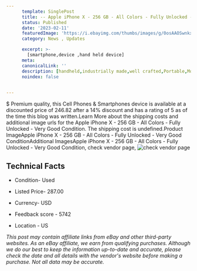 ```yaml
---
      template: SinglePost
      title: -- Apple iPhone X - 256 GB - All Colors - Fully Unlocked - Very Good Condition
      status: Published
      date: '2023-02-11'
      featuredImage: 'https://i.ebayimg.com/thumbs/images/g/0osAAOSwnkxhNls4/s-l225.jpg'
      category: News , Updates

      excerpt: >-
        [smartphone,device ,hand held device]
      meta:
      canonicalLink: ''
      description: [handheld,industrially made,well crafted,Portable,Mobile,Compact,Convenient,Lightweight,Maneuverable,Man-portable,Miniature,Carriable,Hand-held,Light,Holdable,Transportable,Mobile device,Pocket-sized,On-the-go,Wireless,Cordless,Compact size,Convenient size, smartphone,device ,hand held device]
      noindex: false

        
---
```

$
    Premium quality, this Cell Phones & Smartphones device is available at a discounted price of 246.82 after a 14% discount and has a rating of 5 as of the time this blog was written.Learn More about the shipping costs and additional image urls for the Apple iPhone X - 256 GB - All Colors - Fully Unlocked - Very Good Condition. The shipping cost is undefined.Product ImageApple iPhone X - 256 GB - All Colors - Fully Unlocked - Very Good ConditionAdditional ImagesApple iPhone X - 256 GB - All Colors - Fully Unlocked - Very Good Condition, check vendor page, ![check vendor page](https://origin-galleryplus.ebayimg.com/ws/web/114974289190_2_0_1/225x225.jpg,https://origin-galleryplus.ebayimg.com/ws/web/114974289190_3_0_1/225x225.jpg,https://origin-galleryplus.ebayimg.com/ws/web/114974289190_4_0_1/225x225.jpg,https://origin-galleryplus.ebayimg.com/ws/web/114974289190_5_0_1/225x225.jpg)
    
    

 ## Technical Facts 



     
      

 - Condition- Used 


      

 - Listed Price- 287.00 


      

 - Currency- USD 


      

 - Feedback score - 5742 


      

 - Location - US 


      
      

 *_This post may contain affiliate links from eBay and other third-party websites. As an eBay affiliate, we earn from qualifying purchases. Although we do our best to keep the information up-to-date and accurate, please check the date and all details with the vendor's website before making a purchase. Not all data may be accurate._*



    
    
    
    
    